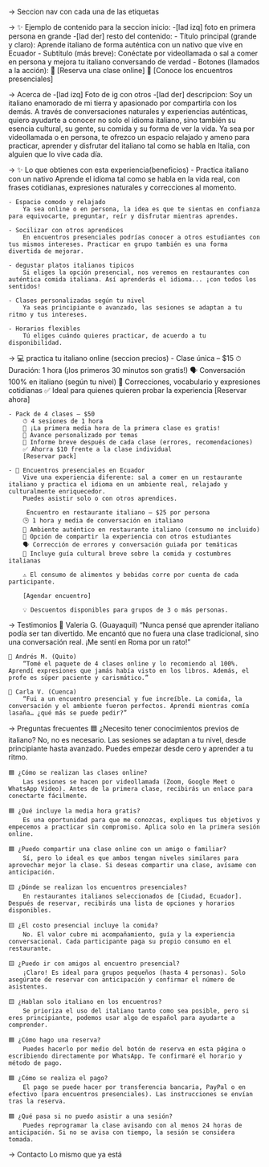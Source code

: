 -> Seccion nav con cada una de las etiquetas

-> ✨ Ejemplo de contenido para la seccion inicio:
	-[lad izq] foto en primera persona en grande
	-[lad der] resto del contenido:
		- Título principal (grande y claro):
			Aprende italiano de forma auténtica con un nativo que vive en Ecuador
		- Subtítulo (más breve):
			Conéctate por videollamada o sal a comer en persona y mejora tu italiano conversando de verdad
		- Botones (llamados a la acción):
			🔹 [Reserva una clase online]
			🔹 [Conoce los encuentros presenciales]

-> Acerca de
	-[lad izq] Foto de ig con otros
	-[lad der] descripcion:
		Soy un italiano enamorado de mi tierra y apasionado por compartirla con los demás.
		A través de conversaciones naturales y experiencias auténticas, quiero ayudarte a conocer no solo el idioma italiano, sino también su esencia cultural, su gente, su comida y su forma de ver la vida.
		Ya sea por videollamada o en persona, te ofrezco un espacio relajado y ameno para practicar, aprender y disfrutar del italiano tal como se habla en Italia, con alguien que lo vive cada día.

-> ✨ Lo que obtienes con esta experiencia(beneficios)
	- Practica italiano con un nativo
		Aprende el idioma tal como se habla en la vida real, con frases cotidianas, expresiones naturales y correcciones al momento.

	- Espacio comodo y relajado
		Ya sea online o en persona, la idea es que te sientas en confianza para equivocarte, preguntar, reír y disfrutar mientras aprendes.

	- Socilizar con otros aprendices
		En encuentros presenciales podrías conocer a otros estudiantes con tus mismos intereses. Practicar en grupo también es una forma divertida de mejorar.

	- degustar platos italianos tipicos
		Si eliges la opción presencial, nos veremos en restaurantes con auténtica comida italiana. Así aprenderás el idioma... ¡con todos los sentidos!

	- Clases personalizadas según tu nivel
		Ya seas principiante o avanzado, las sesiones se adaptan a tu ritmo y tus intereses.

	- Horarios flexibles
		Tú eliges cuándo quieres practicar, de acuerdo a tu disponibilidad.

-> 💻 practica tu italiano online (seccion precios)
	- Clase única – $15
		⏱ Duración: 1 hora (¡los primeros 30 minutos son gratis!)
		🗣️ Conversación 100% en italiano (según tu nivel)
		📌 Correcciones, vocabulario y expresiones cotidianas
		✅ Ideal para quienes quieren probar la experiencia
		[Reservar ahora]

	- Pack de 4 clases – $50
		⏱ 4 sesiones de 1 hora
		🎁 ¡La primera media hora de la primera clase es gratis!
		🧭 Avance personalizado por temas
		🧾 Informe breve después de cada clase (errores, recomendaciones)
		✅ Ahorra $10 frente a la clase individual
		[Reservar pack]

	- 🍷 Encuentros presenciales en Ecuador
		Vive una experiencia diferente: sal a comer en un restaurante italiano y practica el idioma en un ambiente real, relajado y culturalmente enriquecedor.
		Puedes asistir solo o con otros aprendices.

		 Encuentro en restaurante italiano – $25 por persona
		🕒 1 hora y media de conversación en italiano
		🍝 Ambiente auténtico en restaurante italiano (consumo no incluido)
		👥 Opción de compartir la experiencia con otros estudiantes
		🗣️ Corrección de errores y conversación guiada por temáticas
		🎫 Incluye guía cultural breve sobre la comida y costumbres italianas

		⚠️ El consumo de alimentos y bebidas corre por cuenta de cada participante.

		[Agendar encuentro]

		💡 Descuentos disponibles para grupos de 3 o más personas.

-> Testimonios
	🌟 Valeria G. (Guayaquil)
		“Nunca pensé que aprender italiano podía ser tan divertido. Me encantó que no fuera una clase tradicional, sino una conversación real. ¡Me sentí en Roma por un rato!”

	🌟 Andrés M. (Quito)
		“Tomé el paquete de 4 clases online y lo recomiendo al 100%. Aprendí expresiones que jamás había visto en los libros. Además, el profe es súper paciente y carismático.”

	🌟 Carla V. (Cuenca)
		“Fui a un encuentro presencial y fue increíble. La comida, la conversación y el ambiente fueron perfectos. Aprendí mientras comía lasaña… ¿qué más se puede pedir?”

-> Preguntas frecuentes
	🟦 ¿Necesito tener conocimientos previos de italiano?
		No, no es necesario. Las sesiones se adaptan a tu nivel, desde principiante hasta avanzado. Puedes empezar desde cero y aprender a tu ritmo.

	🟦 ¿Cómo se realizan las clases online?
		Las sesiones se hacen por videollamada (Zoom, Google Meet o WhatsApp Video). Antes de la primera clase, recibirás un enlace para conectarte fácilmente.

	🟦 ¿Qué incluye la media hora gratis?
		Es una oportunidad para que me conozcas, expliques tus objetivos y empecemos a practicar sin compromiso. Aplica solo en la primera sesión online.

	🟦 ¿Puedo compartir una clase online con un amigo o familiar?
		Sí, pero lo ideal es que ambos tengan niveles similares para aprovechar mejor la clase. Si deseas compartir una clase, avísame con anticipación.

	🟨 ¿Dónde se realizan los encuentros presenciales?
		En restaurantes italianos seleccionados de [Ciudad, Ecuador]. Después de reservar, recibirás una lista de opciones y horarios disponibles.

	🟨 ¿El costo presencial incluye la comida?
		No. El valor cubre mi acompañamiento, guía y la experiencia conversacional. Cada participante paga su propio consumo en el restaurante.

	🟨 ¿Puedo ir con amigos al encuentro presencial?
		¡Claro! Es ideal para grupos pequeños (hasta 4 personas). Solo asegúrate de reservar con anticipación y confirmar el número de asistentes.

	🟨 ¿Hablan solo italiano en los encuentros?
		Se prioriza el uso del italiano tanto como sea posible, pero si eres principiante, podemos usar algo de español para ayudarte a comprender.

	🟦 ¿Cómo hago una reserva?
		Puedes hacerlo por medio del botón de reserva en esta página o escribiendo directamente por WhatsApp. Te confirmaré el horario y método de pago.

	🟦 ¿Cómo se realiza el pago?
		El pago se puede hacer por transferencia bancaria, PayPal o en efectivo (para encuentros presenciales). Las instrucciones se envían tras la reserva.

	🟦 ¿Qué pasa si no puedo asistir a una sesión?
		Puedes reprogramar la clase avisando con al menos 24 horas de anticipación. Si no se avisa con tiempo, la sesión se considera tomada.

-> Contacto
	Lo mismo que ya está